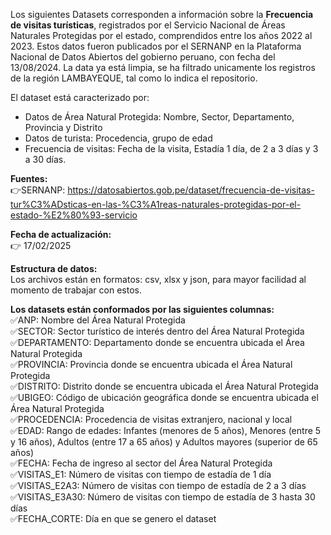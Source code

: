 Los siguientes Datasets corresponden a información sobre la **Frecuencia de visitas turísticas**, registrados por el Servicio Nacional de Áreas Naturales Protegidas por el estado, comprendidos entre los años 2022 al 2023. Estos datos fueron publicados por el SERNANP en la Plataforma Nacional de Datos Abiertos del gobierno peruano, con fecha del 13/08/2024. La data ya está limpia, se ha filtrado unicamente los registros de la región LAMBAYEQUE, tal como lo indica el repositorio.  

El dataset está caracterizado por:  
- Datos de Área Natural Protegida: Nombre, Sector, Departamento, Provincia y Distrito  
- Datos de turista: Procedencia, grupo de edad  
- Frecuencia de visitas: Fecha de la visita, Estadía 1 día, de 2 a 3 días y 3 a 30 días.  

**Fuentes:**   
👉SERNANP: https://datosabiertos.gob.pe/dataset/frecuencia-de-visitas-tur%C3%ADsticas-en-las-%C3%A1reas-naturales-protegidas-por-el-estado-%E2%80%93-servicio  

**Fecha de actualización:**  
👉 17/02/2025  

**Estructura de datos:**   
Los archivos están en formatos: csv, xlsx y json, para mayor facilidad al momento de trabajar con estos.  

**Los datasets están conformados por las siguientes columnas:**  
✅ANP: Nombre del Área Natural Protegida  
✅SECTOR: Sector turístico de interés dentro del Área Natural Protegida  
✅DEPARTAMENTO: Departamento donde se encuentra ubicada el Área Natural Protegida  
✅PROVINCIA: Provincia donde se encuentra ubicada el Área Natural Protegida  
✅DISTRITO: Distrito donde se encuentra ubicada el Área Natural Protegida  
✅UBIGEO: Código de ubicación geográfica donde se encuentra ubicada el Área Natural Protegida  
✅PROCEDENCIA: Procedencia de visitas extranjero, nacional y local  
✅EDAD: Rango de edades: Infantes (menores de 5 años), Menores (entre 5 y 16 años), Adultos (entre 17 a 65 años) y Adultos mayores (superior de 65 años)  
✅FECHA:	Fecha de ingreso al sector del Área Natural Protegida  
✅VISITAS_E1: Número de visitas con tiempo de estadía de 1 día  
✅VISITAS_E2A3: Número de visitas con tiempo de estadía de 2 a 3 días  
✅VISITAS_E3A30: Número de visitas con tiempo de estadía de 3 hasta 30 días  
✅FECHA_CORTE: Día en que se genero el dataset  

